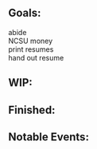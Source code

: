## Goals:
abide\
NCSU money\
print resumes\
hand out resume

## WIP:

## Finished:

## Notable Events:
